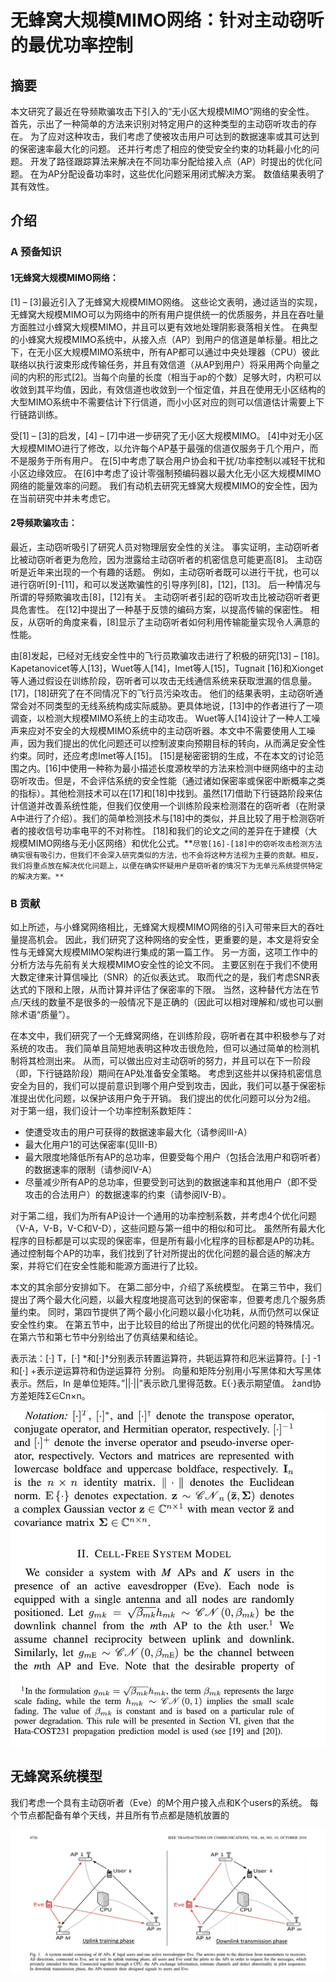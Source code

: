 # 无蜂窝大规模MIMO网络：针对主动窃听的最优功率控制



## 摘要

本文研究了最近在导频欺骗攻击下引入的“无小区大规模MIMO”网络的安全性。 首先，示出了一种简单的方法来识别对特定用户的这种类型的主动窃听攻击的存在。 为了应对这种攻击，我们考虑了使被攻击用户可达到的数据速率或其可达到的保密速率最大化的问题。 还并行考虑了相应的使受安全约束的功耗最小化的问题。 开发了路径跟踪算法来解决在不同功率分配给接入点（AP）时提出的优化问题。 在为AP分配设备功率时，这些优化问题采用闭式解决方案。 数值结果表明了其有效性。

## 介绍

### A 预备知识

#### 1无蜂窝大规模MIMO网络：

[1] – [3]最近引入了无蜂窝大规模MIMO网络。 这些论文表明，通过适当的实现，无蜂窝大规模MIMO可以为网络中的所有用户提供统一的优质服务，并且在吞吐量方面胜过小蜂窝大规模MIMO，并且可以更有效地处理阴影衰落相关性。 在典型的小蜂窝大规模MIMO系统中，从接入点（AP）到用户的信道是单标量。相比之下，在无小区大规模MIMO系统中，所有AP都可以通过中央处理器（CPU）彼此联络以执行波束形成传输任务，并且有效信道（从AP到用户）将采用两个向量之间的内积的形式[2]。当每个向量的长度（相当于ap的个数）足够大时，内积可以收敛到其平均值，因此，有效信道也收敛到一个恒定值，并且在使用无小区结构的大型MIMO系统中不需要估计下行信道，而小小区对应的则可以信道估计需要上下行链路训练。

受[1] – [3]的启发，[4] – [7]中进一步研究了无小区大规模MIMO。 [4]中对无小区大规模MIMO进行了修改，以允许每个AP基于最强的信道仅服务于几个用户，而不是服务于所有用户。 在[5]中考虑了联合用户协会和干扰/功率控制以减轻干扰和小区边缘效应。 在[6]中考虑了设计零强制预编码器以最大化无小区大规模MIMO网络的能量效率的问题。 我们有动机去研究无蜂窝大规模MIMO的安全性，因为在当前研究中并未考虑它。



#### 2导频欺骗攻击：

最近，主动窃听吸引了研究人员对物理层安全性的关注。 事实证明，主动窃听者比被动窃听者更为危险，因为泄露给主动窃听者的机密信息可能更高[8]。 主动窃听是近年来出现的一个有趣的话题。 例如，主动窃听者既可以进行干扰，也可以进行窃听[9]-[11]，和可以发送欺骗性的引导序列[8]，[12]，[13]。 后一种情况与所谓的导频欺骗攻击[8]，[12]有关。 主动窃听者引起的窃听攻击比被动窃听者更具危害性。 在[12]中提出了一种基于反馈的编码方案，以提高传输的保密性。 相反，从窃听的角度来看，[8]显示了主动窃听者如何利用传输能量实现令人满意的性能。

由[8]发起，已经对无线安全性中的飞行员欺骗攻击进行了积极的研究[13] – [18]。 Kapetanovicet等人[13]，Wuet等人[14]，Imet等人[15]，Tugnait [16]和Xionget等人通过假设在训练阶段，窃听者可以攻击无线通信系统来获取泄漏的信息量。 [17]，[18]研究了在不同情况下的飞行员污染攻击。 他们的结果表明，主动窃听通常会对不同类型的无线系统构成实际威胁。更具体地说，[13]中的作者进行了一项调查，以检测大规模MIMO系统上的主动攻击。 Wuet等人[14]设计了一种人工噪声来应对不安全的大规模MIMO系统中的主动窃听器。本文中不需要使用人工噪声，因为我们提出的优化问题还可以控制波束向预期目标的转向，从而满足安全性约束。同时，还应考虑Imet等人[15]。 [15]是秘密密钥的生成，不在本文的讨论范围之内。[16]中使用一种称为最小描述长度源枚举的方法来检测中继网络中的主动窃听攻击。但是，不会评估系统的安全性能（通过诸如保密率或保密中断概率之类的指标）。其他检测技术可以在[17]和[18]中找到。虽然[17]借助下行链路阶段来估计信道并改善系统性能，但我们仅使用一个训练阶段来检测潜在的窃听者（在附录A中进行了介绍）。我们的简单检测技术与[18]中的类似，并且比较了用于检测窃听者的接收信号功率电平的不对称性。 [18]和我们的论文之间的差异在于建模（大规模MIMO网络与无小区网络）和优化公式。**`尽管[16]-[18]中的窃听攻击检测方法确实很有吸引力，但我们不会深入研究类似的方法，也不会将这种方法视为主要的贡献。相反，我们将重点放在解决优化问题上，以便在确实怀疑用户是窃听者的情况下为无单元系统提供特定的解决方案。**`



### B 贡献

如上所述，与小蜂窝网络相比，无蜂窝大规模MIMO网络的引入可带来巨大的吞吐量提高机会。 因此，我们研究了这种网络的安全性，更重要的是，本文是将安全性与无蜂窝大规模MIMO架构进行集成的第一篇工作。 另一方面，这项工作中的分析方法与先前有关大规模MIMO安全性的论文不同。 主要区别在于我们不使用大数定律来计算信噪比（SNR）的近似表达式。 取而代之的是，我们考虑SNR表达式的下限和上限，从而计算并评估了保密率的下限。 当然，这种替代方法在节点/天线的数量不是很多的一般情况下是正确的（因此可以相对理解和/或也可以删除术语“质量”）。

在本文中，我们研究了一个无蜂窝网络，在训练阶段，窃听者在其中积极参与了对系统的攻击。 我们简单且简短地表明这种攻击很危险，但可以通过简单的检测机制将其检测出来。 从而，可以做出应对主动窃听的努力，并且可以在下一阶段（即，下行链路阶段）期间在AP处准备安全策略。 考虑到这些并以保持机密信息安全为目的，我们可以提前意识到哪个用户受到攻击，因此，我们可以基于保密标准提出优化问题，以保护该用户免于开销。 我们提出的优化问题可以分为2组。 对于第一组，我们设计一个功率控制系数矩阵：

- 使遭受攻击的用户可获得的数据速率最大化（请参阅III-A）
- 最大化用户1的可达保密率(见III-B）
- 最大限度地降低所有AP的总功率，但要受每个用户（包括合法用户和窃听者）的数据速率的限制（请参阅IV-A）
- 尽量减少所有AP的总功率，但要受到可达到的数据速率和其他用户（即不受攻击的合法用户）的数据速率的约束（请参阅IV-B）。

对于第二组，我们为所有AP设计一个通用的功率控制系数，并考虑4个优化问题（V-A，V-B，V-C和V-D），这些问题与第一组中的相似和可比。 虽然所有最大化程序的目标都是可以实现的保密率，但是所有最小化程序的目标都是AP的功耗。 通过控制每个AP的功率，我们找到了针对所提出的优化问题的最合适的解决方案，并将它们在安全性能和能源方面进行了比较。

本文的其余部分安排如下。 在第二部分中，介绍了系统模型。 在第三节中，我们提出了两个最大化问题，以最大程度地提高可达到的保密率，但要考虑几个服务质量约束。 同时，第四节提供了两个最小化问题以最小化功耗，从而仍然可以保证安全性约束。 在第五节中，出于比较目的给出了所提出的优化问题的特殊情况。在第六节和第七节中分别给出了仿真结果和结论。

表示法：[·] T，[·] *和[·]†分别表示转置运算符，共轭运算符和厄米运算符。[·] -1和[·] +表示逆运算符和伪逆运算符 分别。 向量和矩阵分别用小写黑体和大写黑体表示。然后，In 是单位矩阵。”||·||”表示欧几里得范数。E{·}表示期望值。 ̄zand协方差矩阵Σ∈Cn×n。

![pics](pics/note.jpg)
## 无蜂窝系统模型

我们考虑一个具有主动窃听者（Eve）的M个用户接入点和K个users的系统。 每个节点都配备有单个天线，并且所有节点都是随机放置的

 ![pics](./pics/Xnip2020-05-06_21-56-59.jpg)